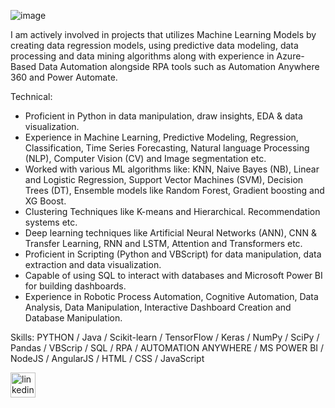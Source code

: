 ![image](https://github.com/dahiyajoy/dahiyajoy/assets/169536617/dc759d24-5686-44fa-91e2-bbea42634839)


I am actively involved in projects that utilizes Machine Learning Models by creating data regression models, using predictive data modeling, data processing and data mining algorithms along with experience in Azure-Based Data Automation alongside RPA tools such as Automation Anywhere 360 and Power Automate.


Technical:
- Proficient in Python in data manipulation, draw insights, EDA & data visualization.
- Experience in Machine Learning, Predictive Modeling, Regression, Classification, Time Series Forecasting, Natural language
  Processing (NLP), Computer Vision (CV) and Image segmentation etc.
- Worked with various ML algorithms like: KNN, Naive Bayes (NB), Linear and Logistic Regression, Support Vector
  Machines (SVM), Decision Trees (DT), Ensemble models like Random Forest, Gradient boosting and XG Boost.
- Clustering Techniques like K-means and Hierarchical. Recommendation systems etc.
- Deep learning techniques like Artificial Neural Networks (ANN), CNN & Transfer Learning, RNN and LSTM, Attention and
  Transformers etc.
- Proficient in Scripting (Python and VBScript) for data manipulation, data extraction and data visualization.
- Capable of using SQL to interact with databases and Microsoft Power BI for building dashboards.
- Experience in Robotic Process Automation, Cognitive Automation, Data Analysis, Data Manipulation, Interactive Dashboard
  Creation and Database Manipulation.
  

Skills:
  PYTHON / Java / Scikit-learn / TensorFlow / Keras / NumPy / SciPy / Pandas / VBScrip / SQL / RPA / AUTOMATION ANYWHERE / MS POWER BI / NodeJS / AngularJS /   HTML / CSS / JavaScript


[<img src='https://cdn.jsdelivr.net/npm/simple-icons@3.0.1/icons/linkedin.svg' alt='linkedin' height='40'>](https://www.linkedin.com/in/joy-dahiya/)  

